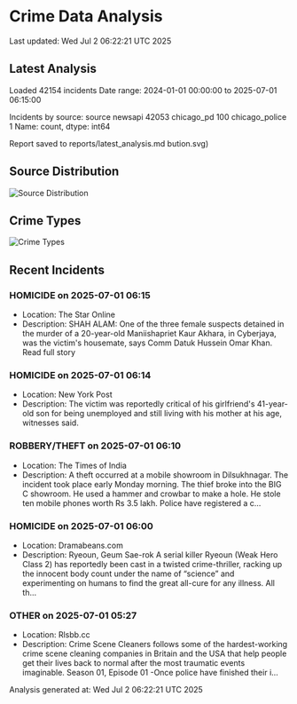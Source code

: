 # Crime Data Analysis
Last updated: Wed Jul  2 06:22:21 UTC 2025

## Latest Analysis

Loaded 42154 incidents
Date range: 2024-01-01 00:00:00 to 2025-07-01 06:15:00

Incidents by source:
source
newsapi           42053
chicago_pd          100
chicago_police        1
Name: count, dtype: int64

Report saved to reports/latest_analysis.md
bution.svg)

## Source Distribution
![Source Distribution](images/source_distribution.svg)

## Crime Types
![Crime Types](images/crime_types.svg)

## Recent Incidents

### HOMICIDE on 2025-07-01 06:15
- Location: The Star Online
- Description: SHAH ALAM: One of the three female suspects detained in the murder of a 20-year-old Maniishapriet Kaur Akhara, in Cyberjaya, was the victim's housemate, says Comm Datuk Hussein Omar Khan. Read full story


### HOMICIDE on 2025-07-01 06:14
- Location: New York Post
- Description: The victim was reportedly critical of his girlfriend's 41-year-old son for being unemployed and still living with his mother at his age, witnesses said.


### ROBBERY/THEFT on 2025-07-01 06:10
- Location: The Times of India
- Description: A theft occurred at a mobile showroom in Dilsukhnagar. The incident took place early Monday morning. The thief broke into the BIG C showroom. He used a hammer and crowbar to make a hole. He stole ten mobile phones worth Rs 3.5 lakh. Police have registered a c…


### HOMICIDE on 2025-07-01 06:00
- Location: Dramabeans.com
- Description: Ryeoun, Geum Sae-rok A serial killer Ryeoun (Weak Hero Class 2) has reportedly been cast in a twisted crime-thriller, racking up the innocent body count under the name of “science” and experimenting on humans to find the great all-cure for any illness. All th…


### OTHER on 2025-07-01 05:27
- Location: Rlsbb.cc
- Description: Crime Scene Cleaners follows some of the hardest-working crime scene cleaning companies in Britain and the USA that help people get their lives back to normal after the most traumatic events imaginable. Season 01, Episode 01 -Once police have finished their i…

Analysis generated at: Wed Jul  2 06:22:21 UTC 2025
